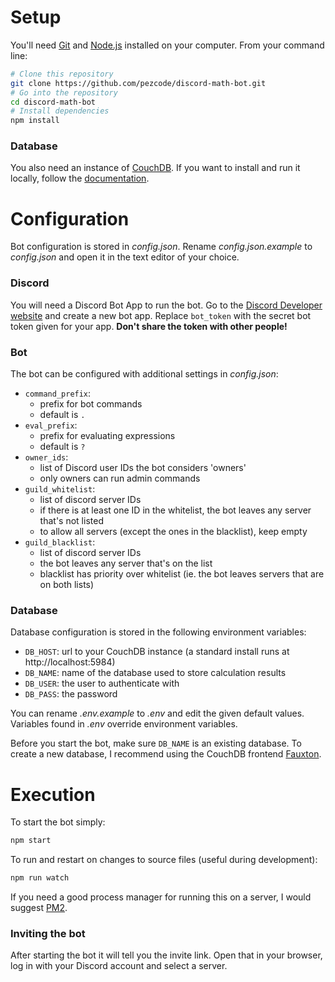 Setup
=====

You'll need [Git](https://git-scm.com) and [Node.js](https://nodejs.org) installed on your computer. From your command line:

```bash
# Clone this repository
git clone https://github.com/pezcode/discord-math-bot.git
# Go into the repository
cd discord-math-bot
# Install dependencies
npm install
```

### Database

You also need an instance of [CouchDB](http://couchdb.apache.org/). If you want to install and run it locally, follow the [documentation](http://docs.couchdb.org/en/master/install/index.html).

Configuration
=============

Bot configuration is stored in _config.json_. Rename _config.json.example_ to _config.json_ and open it in the text editor of your choice.

### Discord

You will need a Discord Bot App to run the bot. Go to the [Discord Developer website](https://discordapp.com/developers/applications/me) and create a new bot app. Replace `bot_token` with the secret bot token given for your app.
**Don't share the token with other people!**

### Bot

The bot can be configured with additional settings in _config.json_:

- `command_prefix`:
  - prefix for bot commands
  - default is `.`
- `eval_prefix`:
  - prefix for evaluating expressions
  - default is `?`
- `owner_ids`:
  - list of Discord user IDs the bot considers 'owners'
  - only owners can run admin commands
- `guild_whitelist`:
  - list of discord server IDs
  - if there is at least one ID in the whitelist, the bot leaves any server that's not listed
  - to allow all servers (except the ones in the blacklist), keep empty
- `guild_blacklist`:
  - list of discord server IDs
  - the bot leaves any server that's on the list
  - blacklist has priority over whitelist (ie. the bot leaves servers that are on both lists)

### Database

Database configuration is stored in the following environment variables:

- `DB_HOST`: url to your CouchDB instance (a standard install runs at http://localhost:5984)
- `DB_NAME`: name of the database used to store calculation results
- `DB_USER`: the user to authenticate with
- `DB_PASS`: the password

You can rename _.env.example_ to _.env_ and edit the given default values. Variables found in _.env_ override environment variables.

Before you start the bot, make sure `DB_NAME` is an existing database. To create a new database, I recommend using the CouchDB frontend [Fauxton](http://couchdb.apache.org/fauxton-visual-guide/).

Execution
=========

To start the bot simply:

```bash
npm start
```

To run and restart on changes to source files (useful during development):

```bash
npm run watch
```

If you need a good process manager for running this on a server, I would suggest [PM2](http://pm2.keymetrics.io/).

### Inviting the bot

After starting the bot it will tell you the invite link. Open that in your browser, log in with your Discord account and select a server.
